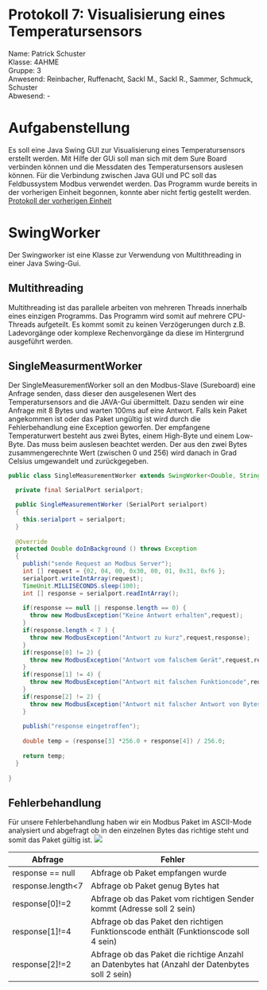 # Protokoll 7: Visualisierung eines Temperatursensors
Name: Patrick Schuster  
Klasse: 4AHME  
Gruppe: 3    
Anwesend: Reinbacher, Ruffenacht, Sackl M., Sackl R., Sammer, Schmuck, Schuster  
Abwesend: -

# Aufgabenstellung
Es soll eine Java Swing GUI zur Visualisierung eines Temperatursensors erstellt werden. 
Mit Hilfe der GUi soll man sich mit dem Sure Board verbinden können und die Messdaten des Temperatursensors auslesen können. 
Für die Verbindung zwischen Java GUI und PC soll das Feldbussystem Modbus verwendet werden. 
Das Programm wurde bereits in der vorherigen Einheit begonnen, konnte aber nicht fertig gestellt werden.
[Protokoll der vorherigen Einheit]( m14-la1-sx/suspam14/Protokoll6.md)

# SwingWorker
Der Swingworker ist eine Klasse zur Verwendung von Multithreading in einer Java Swing-Gui.
## Multithreading
Multithreading ist das parallele arbeiten von mehreren Threads innerhalb eines einzigen Programms. Das Programm wird somit auf mehrere CPU-Threads aufgeteilt. Es kommt somit zu keinen Verzögerungen durch z.B. Ladevorgänge oder komplexe Rechenvorgänge da diese im Hintergrund ausgeführt werden.
## SingleMeasurmentWorker
Der SingleMeasurementWorker soll an den Modbus-Slave (Sureboard) eine Anfrage senden, dass dieser den ausgelesenen Wert des Temperatursensors and die JAVA-Gui übermittelt. Dazu senden wir eine Anfrage mit 8 Bytes und warten 100ms auf eine Antwort. Falls kein Paket angekommen ist oder das Paket ungültig ist wird durch die Fehlerbehandlung eine Exception geworfen. Der empfangene Temperaturwert besteht aus zwei Bytes, einem High-Byte und einem Low-Byte. Das muss beim auslesen beachtet werden. Der aus den zwei Bytes zusammengerechnte Wert (zwischen 0 und 256) wird danach in Grad Celsius umgewandelt und zurückgegeben.
```java
public class SingleMeasurementWorker extends SwingWorker<Double, String> {

  private final SerialPort serialport;

  public SingleMeasurementWorker (SerialPort serialport)
  {
    this.serialport = serialport;
  }
  
  @Override
  protected Double doInBackground () throws Exception
  {
    publish("sende Request an Modbus Server");
    int [] request = {02, 04, 00, 0x30, 00, 01, 0x31, 0xf6 };
    serialport.writeIntArray(request);
    TimeUnit.MILLISECONDS.sleep(100);
    int [] response = serialport.readIntArray();
    
    if(response == null || response.length == 0) {
      throw new ModbusException("Keine Antwort erhalten",request);
    }
    if(response.length < 7 ) {
      throw new ModbusException("Antwort zu kurz",request,response);
    }
    if(response[0] != 2) {
      throw new ModbusException("Antwort vom falschem Gerät",request,response);
    }
    if(response[1] != 4) {
      throw new ModbusException("Antwort mit falschen Funktioncode",request,response);
    }
    if(response[2] != 2) {
      throw new ModbusException("Antwort mit falscher Antwort von Bytes",request,response);
    }
    
    publish("response eingetroffen");
    
    double temp = (response[3] *256.0 + response[4]) / 256.0;
    
    return temp;
  }
  
}
```
## Fehlerbehandlung
Für unsere Fehlerbehandlung haben wir ein Modbus Paket im ASCII-Mode analysiert und abgefragt ob in den einzelnen Bytes das richtige steht und somit das Paket gültig ist.
![](https://github.com/suspam14/la1/blob/master/modbus_ascii.png)  

Abfrage | Fehler  
--- | ---  
response == null | Abfrage ob Paket empfangen wurde  
response.length<7 | Abfrage ob Paket genug Bytes hat
response[0]!=2 | Abfrage ob das Paket vom richtigen Sender kommt (Adresse soll 2 sein)  
response[1]!=4 | Abfrage ob das Paket den richtigen Funktionscode enthält (Funktionscode soll 4 sein)  
response[2]!=2 | Abfrage ob das Paket die richtige Anzahl an Datenbytes hat (Anzahl der Datenbytes soll 2 sein)


